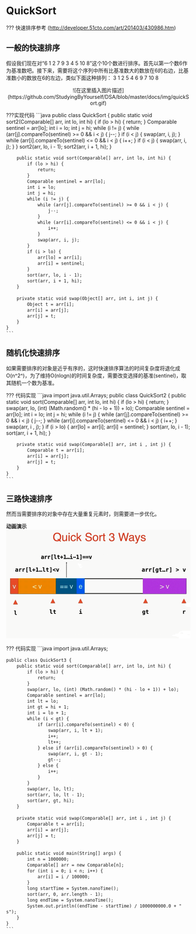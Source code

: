 # QuickSort

??? 快速排序参考
	(http://developer.51cto.com/art/201403/430986.htm)

## 一般的快速排序
假设我们现在对“6  1  2 7  9  3  4  5 10  8”这个10个数进行排序。首先以第一个数6作为基准数吧。接下来，需要将这个序列中所有比基准数大的数放在6的右边，比基准数小的数放在6的左边，类似下面这种排列：
3  1  2 5  4  6  9 7  10  8
<center>
![在这里插入图片描述](https://github.com/StudyingByYourself/DSA/blob/master/docs/img/quickSort.gif)
</center>

???实现代码
	```java
	public class QuickSort {
		public static void sort2(Comparable[] arr, int lo, int hi) {
			if (lo > hi) {
				return;
			}
			Comparable sentinel = arr[lo];
			int i = lo;
			int j = hi;
			while (i != j) {
				while (arr[j].compareTo(sentinel) >= 0 && i < j) {
					j--;
				}
				if (i < j) {
					swap(arr, i, j);
				}
				while (arr[i].compareTo(sentinel) <= 0 && i < j) {
					i++;
				}
				if (i < j) {
					swap(arr, i, j);
				}
			}
			sort2(arr, lo, i - 1);
			sort2(arr, i + 1, hi);
		}

		public static void sort(Comparable[] arr, int lo, int hi) {
			if (lo > hi) {
				return;
			}
			Comparable sentinel = arr[lo];
			int i = lo;
			int j = hi;
			while (i != j) {
				while (arr[j].compareTo(sentinel) >= 0 && i < j) {
					j--;
				}
				while (arr[i].compareTo(sentinel) <= 0 && i < j) {
					i++;
				}
				swap(arr, i, j);
			}
			if (i > lo) {
				arr[lo] = arr[i];
				arr[i] = sentinel;
			}
			sort(arr, lo, i - 1);
			sort(arr, i + 1, hi);
		}

		private static void swap(Object[] arr, int i, int j) {
			Object t = arr[i];
			arr[i] = arr[j];
			arr[j] = t;
		}
	}
	```
## 随机化快速排序
如果需要排序的对象是近乎有序的，这时快速排序算法的时间复杂度将退化成O(n^2^)，为了维持O(nlogn)的时间复杂度，需要改变选择的基准(sentinel)，取其随机一个数为基准。

??? 代码实现
	```java
	import java.util.Arrays;
	public class QuickSort2 {
		public static void sort(Comparable[] arr, int lo, int hi) {
			if (lo > hi) {
				return;
			}
			swap(arr, lo, (int) (Math.random() * (hi - lo + 1)) + lo);
			Comparable sentinel = arr[lo];
			int i = lo;
			int j = hi;
			while (i != j) {
				while (arr[j].compareTo(sentinel) >= 0 && i < j) {
					j--;
				}
				while (arr[i].compareTo(sentinel) <= 0 && i < j) {
					i++;
				}
				swap(arr, i , j);
			}
			if (i > lo) {
				arr[lo] = arr[i];
				arr[i] = sentinel;
			}
			sort(arr, lo, i - 1);
			sort(arr, i + 1, hi);
		}
		
		private static void swap(Comparable[] arr, int i , int j) {
			Comparable t = arr[i];
	        arr[i] = arr[j];
	        arr[j] = t;
		}
	}
	```

## 三路快速排序
然而当需要排序的对象中存在大量重复元素时，则需要进一步优化。

**动画演示**
![在这里插入图片描述](https://github.com/StudyingByYourself/DSA/blob/master/docs/img/%E4%B8%89%E8%B7%AF%E5%BF%AB%E6%8E%92.gif)

??? 代码实现
	```java
	import java.util.Arrays;

	public class QuickSort3 {
		public static void sort(Comparable[] arr, int lo, int hi) {
			if (lo > hi) {
				return;
			}
			swap(arr, lo, (int) (Math.random() * (hi - lo + 1)) + lo);
			Comparable sentinel = arr[lo];
			int lt = lo;
			int gt = hi + 1;
			int i = lo + 1;
			while (i < gt) {
				if (arr[i].compareTo(sentinel) < 0) {
					swap(arr, i, lt + 1);
					i++;
					lt++;
				} else if (arr[i].compareTo(sentinel) > 0) {
					swap(arr, i, gt - 1);
					gt--;
				} else {
					i++;
				}
			}
			swap(arr, lo, lt);
			sort(arr, lo, lt - 1);
			sort(arr, gt, hi);
		}
		
		private static void swap(Comparable[] arr, int i , int j) {
			Comparable t = arr[i];
	        arr[i] = arr[j];
	        arr[j] = t;
		}

		public static void main(String[] args) {
			int n = 1000000;
			Comparable[] arr = new Comparable[n];
			for (int i = 0; i < n; i++) {
				arr[i] = i / 100000;
			}
			long startTime = System.nanoTime();
	        sort(arr, 0, arr.length - 1);
	        long endTime = System.nanoTime();
	        System.out.println((endTime - startTime) / 1000000000.0 + " s");
		}
	}
	```








<script type="text/javascript" async
  src="https://cdnjs.cloudflare.com/ajax/libs/mathjax/2.7.5/MathJax.js?config=TeX-MML-AM_CHTML">
</script>
<script type="text/x-mathjax-config">
MathJax.Hub.Config({
  tex2jax: {inlineMath: [['$','$'], ['\\(','\\)']]}
});
</script>

